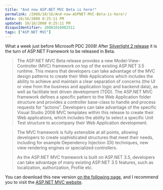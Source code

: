 ```yaml
---
title: "And now ASP.NET MVC Beta is here!"
permalink: /2008/10/16/And-now-ASPNET-MVC-Beta-is-here!/
date: 10/16/2008 8:25:11 PM
updated: 10/16/2008 8:25:11 PM
disqusIdentifier: 20081016082511
tags: ["ASP.NET MVC"]
---
```

What a week just before Microsoft PDC 2008! After [Silverlight 2 release](http://weblogs.asp.net/lkempe/archive/2008/10/14/silverlight-2-is-really-released-now.aspx) it is the turn of ASP.NET Framework to be released in Beta.

> The ASP.NET MVC Beta release provides a new Model-View-Controller (MVC) framework on top of the existing ASP.NET 3.5 runtime. This means that developers can take advantage of the MVC design patterns to create their Web Applications which includes the ability to achieve and maintain a clear separation of concerns (the UI or view from the business and application logic and backend data), as well as facilitate test driven development (TDD). The ASP.NET MVC framework defines a specific pattern to the Web Application folder structure and provides a controller base-class to handle and process requests for “actions”. Developers can take advantage of the specific Visual Studio 2008 MVC templates within this release to create their Web applications, which includes the ability to select a specific Unit Test structure to accompany their Web Application development.
<!-- more -->
> 
> The MVC framework is fully extensible at all points, allowing developers to create sophisticated structures that meet their needs, including for example Dependency Injection (DI) techniques, new view rendering engines or specialized controllers.
> 
> As the ASP.NET MVC framework is built on ASP.NET 3.5, developers can take advantage of many existing ASP.NET 3.5 features, such as localization, authorization, Profile etc.

You can download this new version [on the following page](http://www.microsoft.com/downloads/details.aspx?familyid=a24d1e00-cd35-4f66-baa0-2362bdde0766&displaylang=en&tm), and I recommend you to visit the [ASP.NET MVC website](http://www.asp.net/mvc/).
